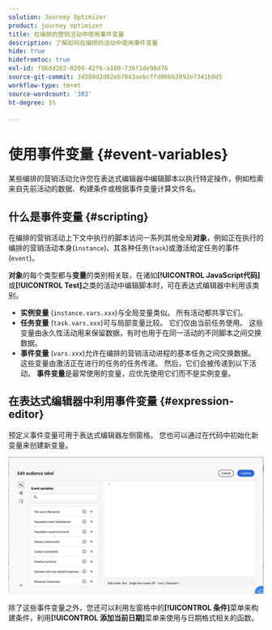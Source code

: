 ```yaml
---
solution: Journey Optimizer
product: journey optimizer
title: 在编排的营销活动中使用事件变量
description: 了解如何在编排的活动中使用事件变量
hide: true
hidefromtoc: true
exl-id: f86dd262-0209-42f6-a180-736f1de98d78
source-git-commit: 3d380d2d02eb7043aebcffd00bb2092e7341b0d5
workflow-type: tm+mt
source-wordcount: '303'
ht-degree: 1%

---
```


# 使用事件变量 {#event-variables}

某些编排的营销活动允许您在表达式编辑器中编辑脚本以执行特定操作，例如检索来自先前活动的数据、构建条件或根据事件变量计算文件名。

## 什么是事件变量 {#scripting}

在编排的营销活动上下文中执行的脚本访问一系列其他全局&#x200B;**对象**，例如正在执行的编排的营销活动本身(`ìnstance`)、其各种任务(`task`)或激活给定任务的事件(`event`)。

**对象**&#x200B;的每个类型都与&#x200B;**变量**&#x200B;的类别相关联，在诸如&#x200B;**[!UICONTROL JavaScript代码]**&#x200B;或&#x200B;**[!UICONTROL Test]**&#x200B;之类的活动中编辑脚本时，可在表达式编辑器中利用该类别。

* **实例变量** (`instance.vars.xxx`)与全局变量类似。 所有活动都共享它们。
* **任务变量** (`task.vars.xxx`)可与局部变量比较。 它们仅由当前任务使用。 这些变量由永久性活动用来保留数据，有时也用于在同一活动的不同脚本之间交换数据。
* **事件变量** (`vars.xxx`)允许在编排的营销活动进程的基本任务之间交换数据。 这些变量由激活正在进行的任务的任务传递。 然后，它们会被传递到以下活动。 **事件变量**&#x200B;是最常使用的变量，应优先使用它们而不是实例变量。

## 在表达式编辑器中利用事件变量 {#expression-editor}

预定义事件变量可用于表达式编辑器左侧窗格。 您也可以通过在代码中初始化新变量来创建新变量。

![](assets/event-variables.png)

除了这些事件变量之外，您还可以利用左窗格中的&#x200B;**[!UICONTROL 条件]**&#x200B;菜单来构建条件，利用&#x200B;**[!UICONTROL 添加当前日期]**&#x200B;菜单来使用与日期格式相关的函数。
